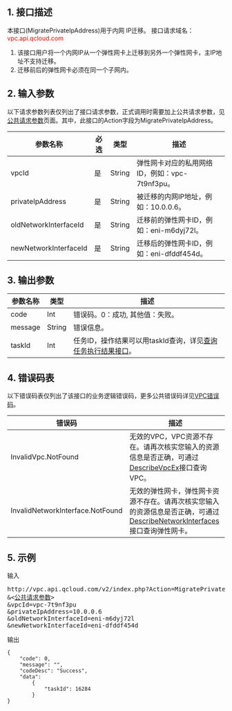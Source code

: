 ## 1. 接口描述

本接口(MigratePrivateIpAddress)用于内网 IP迁移。
接口请求域名：<font style="color:red">vpc.api.qcloud.com</font>

1) 该接口用户将一个内网IP从一个弹性网卡上迁移到另外一个弹性网卡，主IP地址不支持迁移。<br>
2) 迁移前后的弹性网卡必须在同一个子网内。


## 2. 输入参数
以下请求参数列表仅列出了接口请求参数，正式调用时需要加上公共请求参数，见<a href="/document/product/215/4772" title="公共请求参数">公共请求参数</a>页面。其中，此接口的Action字段为MigratePrivateIpAddress。

| 参数名称 | 必选  | 类型 | 描述 |
|---------|---------|---------|---------|
| vpcId | 是 | String | 弹性网卡对应的私用网络ID，例如：vpc-7t9nf3pu。 |
| privateIpAddress | 是 | String | 被迁移的内网IP地址，例如：10.0.0.6。 |
| oldNetworkInterfaceId | 是 | String | 迁移前的弹性网卡ID，例如：eni-m6dyj72l。 |
| newNetworkInterfaceId | 是 | String | 迁移后的弹性网卡ID，例如：eni-dfddf454d。 |


## 3. 输出参数

| 参数名称 | 类型 | 描述 |
|---------|---------|---------|
| code | Int | 错误码。0：成功, 其他值：失败。|
| message | String | 错误信息。|
| taskId | Int | 任务ID，操作结果可以用taskId查询，详见<a href="/document/product/215/5094">查询任务执行结果接口</a>。 |

## 4. 错误码表
以下错误码表仅列出了该接口的业务逻辑错误码，更多公共错误码详见<a href="/doc/api/245/4924" title="VPC错误码">VPC错误码</a>。

| 错误码 | 描述 |
|---------|---------|
| InvalidVpc.NotFound | 无效的VPC，VPC资源不存在。请再次核实您输入的资源信息是否正确，可通过<a href="/document/api/215/1372" title="DescribeVpcEx">DescribeVpcEx</a>接口查询VPC。 |
| InvalidNetworkInterface.NotFound | 无效的弹性网卡，弹性网卡资源不存在。请再次核实您输入的资源信息是否正确，可通过<a href="/document/api/215/4814" title="DescribeNetworkInterfaces">DescribeNetworkInterfaces</a>接口查询弹性网卡。 |

## 5. 示例
输入
<pre>
http://vpc.api.qcloud.com/v2/index.php?Action=MigratePrivateIpAddress
&<<a href="/document/product/215/4772">公共请求参数</a>>
&vpcId=vpc-7t9nf3pu
&privateIpAddress=10.0.0.6
&oldNetworkInterfaceId=eni-m6dyj72l
&newNetworkInterfaceId=eni-dfddf454d
</pre>
输出
```
{
    "code": 0,
    "message": "",
    "codeDesc": "Success",
    "data":
        {
            "taskId": 16284
        }
}
```

